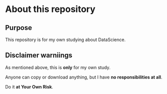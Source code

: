 # About this repository

## Purpose

This repository is for my own studying about DataScience.

## Disclaimer warniings

As mentioned above, this is **only** for my own study.

Anyone can copy or download anything, but I have **no responsibilities at all**.

Do it **at Your Own Risk**.